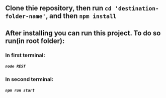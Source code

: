 ## Clone thie repository, then run `cd 'destination-folder-name'`, and then `npm install`
## After installing you can run this project. To do so run(in root folder):
### In first terminal:
##### `node REST`
### In second terminal:
##### `npm run start`
